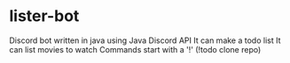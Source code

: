 # lister-bot
Discord bot written in java using Java Discord API
It can make a todo list
It can list movies to watch
Commands start with a '!' (!todo clone repo)
